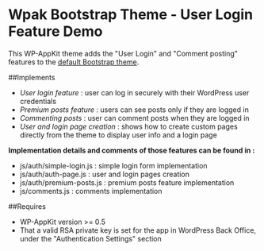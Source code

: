 <!--
Theme Name: Cokebeats Bootstrap
Description: WP-AppKit demo theme to illustrate the User Login feature
Version: 0.3
Theme URI: https://github.com/uncatcrea/wpak-bootstrap-themes/tree/feature-user-login
Author: UncatCrea			
Author URI: http://uncategorized-creations.com	
WP-AppKit Version Required: >= 0.5	
-->

# Wpak Bootstrap Theme - User Login Feature Demo

This WP-AppKit theme adds the "User Login" and "Comment posting" features to the <a href="https://github.com/uncatcrea/wpak-theme-bootstrap">default Bootstrap theme</a>.

##Implements

* *User login feature* : user can log in securely with their WordPress user credentials
* *Premium posts feature* : users can see posts only if they are logged in
* *Commenting posts* : user can comment posts when they are logged in
* *User and login page creation* : shows how to create custom pages directly from the theme to display user info and a login page

**Implementation details and comments of those features can be found in :**

* js/auth/simple-login.js : simple login form implementation
* js/auth/auth-page.js : user and login pages creation
* js/auth/premium-posts.js : premium posts feature implementation
* js/comments.js : comments implementation

##Requires

* WP-AppKit version >= 0.5
* That a valid RSA private key is set for the app in WordPress Back Office, under the "Authentication Settings" section
